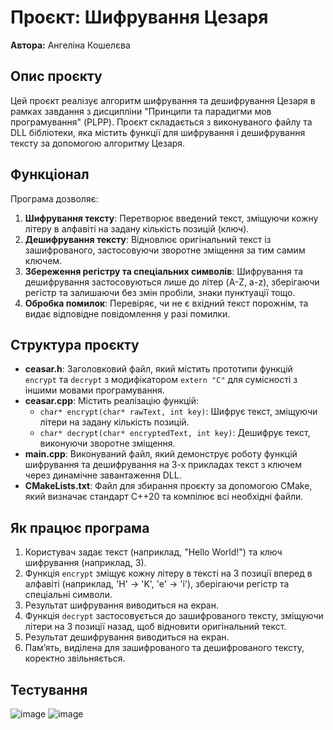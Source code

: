 
# Проєкт: Шифрування Цезаря
**Автора:** Ангеліна Кошелєва

## Опис проєкту
Цей проєкт реалізує алгоритм шифрування та дешифрування Цезаря в рамках завдання з дисципліни "Принципи та парадигми мов програмування" (PLPP).
Проєкт складається з виконуваного файлу та DLL бібліотеки, яка містить функції для шифрування і дешифрування тексту за допомогою алгоритму Цезаря.

## Функціонал
Програма дозволяє:
1. **Шифрування тексту**: Перетворює введений текст, зміщуючи кожну літеру в алфавіті на задану кількість позицій (ключ).
2. **Дешифрування тексту**: Відновлює оригінальний текст із зашифрованого, застосовуючи зворотне зміщення за тим самим ключем.
3. **Збереження регістру та спеціальних символів**: Шифрування та дешифрування застосовуються лише до літер (A-Z, a-z), зберігаючи регістр та залишаючи без змін пробіли, знаки пунктуації тощо.
4. **Обробка помилок**: Перевіряє, чи не є вхідний текст порожнім, та видає відповідне повідомлення у разі помилки.

## Структура проєкту
- **ceasar.h**: Заголовковий файл, який містить прототипи функцій `encrypt` та `decrypt` з модифікатором `extern "C"` для сумісності з іншими мовами програмування.
- **ceasar.cpp**: Містить реалізацію функцій:
  - `char* encrypt(char* rawText, int key)`: Шифрує текст, зміщуючи літери на задану кількість позицій.
  - `char* decrypt(char* encryptedText, int key)`: Дешифрує текст, виконуючи зворотне зміщення.
- **main.cpp**: Виконуваний файл, який демонструє роботу функцій шифрування та дешифрування на 3-х прикладах текст з ключем через динамічне завантаження DLL.
- **CMakeLists.txt**: Файл для збирання проєкту за допомогою CMake, який визначає стандарт C++20 та компілює всі необхідні файли.

## Як працює програма
1. Користувач задає текст (наприклад, "Hello World!") та ключ шифрування (наприклад, 3).
2. Функція `encrypt` зміщує кожну літеру в тексті на 3 позиції вперед в алфавіті (наприклад, 'H' → 'K', 'e' → 'i'), зберігаючи регістр та спеціальні символи.
3. Результат шифрування виводиться на екран.
4. Функція `decrypt` застосовується до зашифрованого тексту, зміщуючи літери на 3 позиції назад, щоб відновити оригінальний текст.
5. Результат дешифрування виводиться на екран.
6. Пам’ять, виділена для зашифрованого та дешифрованого тексту, коректно звільняється.

## Тестування
![image](https://github.com/user-attachments/assets/3e0e19ab-4431-406d-9210-f97c07325c41)
![image](https://github.com/user-attachments/assets/092236b2-26fc-482f-8b74-fc9fa4a7e8b4)

